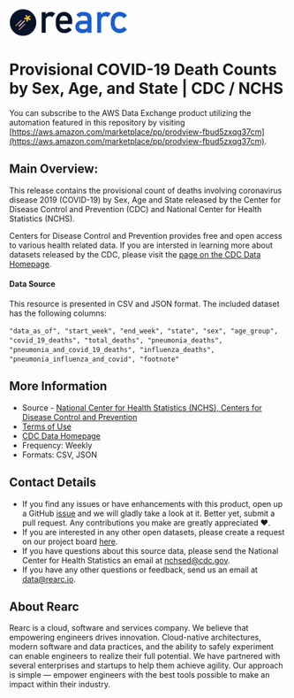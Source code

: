 <a href="https://www.rearc.io/data/">
    <img src="./rearc_logo_rgb.png" alt="Rearc Logo" title="Rearc Logo" height="52" />
</a>

# Provisional COVID-19 Death Counts by Sex, Age, and State | CDC / NCHS

You can subscribe to the AWS Data Exchange product utilizing the automation featured in this repository by visiting [https://aws.amazon.com/marketplace/pp/prodview-fbud5zxqg37cm](https://aws.amazon.com/marketplace/pp/prodview-fbud5zxqg37cm). 

## Main Overview:
This release contains the provisional count of deaths involving coronavirus disease 2019 (COVID-19) by Sex, Age and State released by the Center for Disease Control and Prevention (CDC) and National Center for Health Statistics (NCHS).

Centers for Disease Control and Prevention provides free and open access to various health related data. If you are intersted in learning more about datasets released by the CDC, please visit the [page on the CDC Data Homepage](https://data.cdc.gov).

#### Data Source
This resource is presented in CSV and JSON format. The included dataset has the following columns:

`"data_as_of", "start_week", "end_week", "state", "sex", "age_group", "covid_19_deaths", "total_deaths", "pneumonia_deaths", "pneumonia_and_covid_19_deaths", "influenza_deaths", "pneumonia_influenza_and_covid", "footnote"`

## More Information
- Source - [National Center for Health Statistics (NCHS), Centers for Disease Control and Prevention](https://data.cdc.gov/NCHS/Provisional-COVID-19-Death-Counts-by-Sex-Age-and-S/9bhg-hcku) 
- [Terms of Use](https://www.usa.gov/government-works)
- [CDC Data Homepage](https://data.cdc.gov/)
- Frequency: Weekly
- Formats: CSV, JSON

## Contact Details
- If you find any issues or have enhancements with this product, open up a GitHub [issue](https://github.com/rearc-data/covid-19-death-counts-sex-age-state/issues) and we will gladly take a look at it. Better yet, submit a pull request. Any contributions you make are greatly appreciated :heart:.
- If you are interested in any other open datasets, please create a request on our project board [here](https://github.com/rearc-data/covid-datasets-aws-data-exchange/projects/1).
- If you have questions about this source data, please send the National Center for Health Statistics an email at nchsed@cdc.gov.
- If you have any other questions or feedback, send us an email at data@rearc.io.

## About Rearc
Rearc is a cloud, software and services company. We believe that empowering engineers drives innovation. Cloud-native architectures, modern software and data practices, and the ability to safely experiment can enable engineers to realize their full potential. We have partnered with several enterprises and startups to help them achieve agility. Our approach is simple — empower engineers with the best tools possible to make an impact within their industry.
